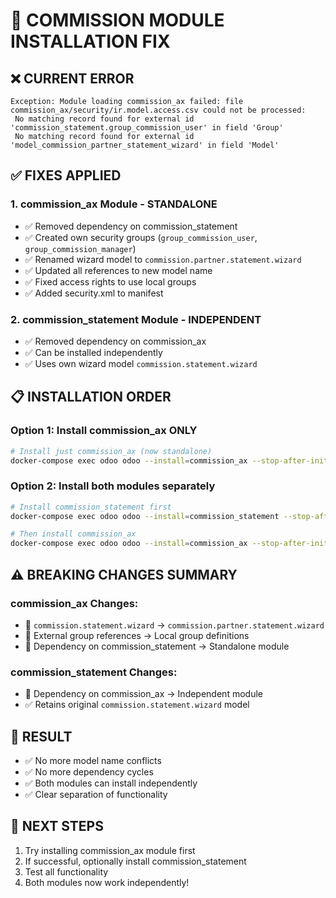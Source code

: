 # 🚨 COMMISSION MODULE INSTALLATION FIX

## ❌ CURRENT ERROR
```
Exception: Module loading commission_ax failed: file commission_ax/security/ir.model.access.csv could not be processed:
 No matching record found for external id 'commission_statement.group_commission_user' in field 'Group'
 No matching record found for external id 'model_commission_partner_statement_wizard' in field 'Model'
```

## ✅ FIXES APPLIED

### 1. **commission_ax Module - STANDALONE**
- ✅ Removed dependency on commission_statement
- ✅ Created own security groups (`group_commission_user`, `group_commission_manager`)
- ✅ Renamed wizard model to `commission.partner.statement.wizard`
- ✅ Updated all references to new model name
- ✅ Fixed access rights to use local groups
- ✅ Added security.xml to manifest

### 2. **commission_statement Module - INDEPENDENT**
- ✅ Removed dependency on commission_ax
- ✅ Can be installed independently
- ✅ Uses own wizard model `commission.statement.wizard`

## 📋 INSTALLATION ORDER

### Option 1: Install commission_ax ONLY
```bash
# Install just commission_ax (now standalone)
docker-compose exec odoo odoo --install=commission_ax --stop-after-init
```

### Option 2: Install both modules separately
```bash
# Install commission_statement first
docker-compose exec odoo odoo --install=commission_statement --stop-after-init

# Then install commission_ax
docker-compose exec odoo odoo --install=commission_ax --stop-after-init
```

## ⚠️ BREAKING CHANGES SUMMARY

### commission_ax Changes:
- 🔄 `commission.statement.wizard` → `commission.partner.statement.wizard`
- 🔄 External group references → Local group definitions
- 🔄 Dependency on commission_statement → Standalone module

### commission_statement Changes:
- 🔄 Dependency on commission_ax → Independent module
- ✅ Retains original `commission.statement.wizard` model

## 🎯 RESULT
- ✅ No more model name conflicts
- ✅ No more dependency cycles
- ✅ Both modules can install independently
- ✅ Clear separation of functionality

## 🚀 NEXT STEPS
1. Try installing commission_ax module first
2. If successful, optionally install commission_statement
3. Test all functionality
4. Both modules now work independently!
